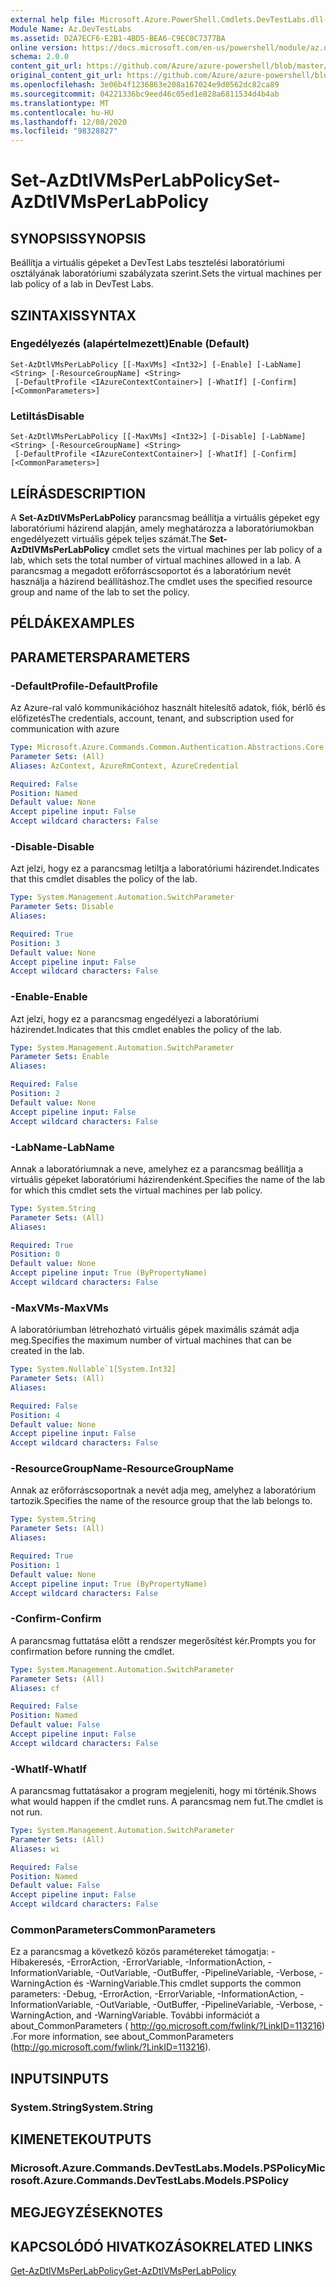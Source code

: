 ```yaml
---
external help file: Microsoft.Azure.PowerShell.Cmdlets.DevTestLabs.dll-Help.xml
Module Name: Az.DevTestLabs
ms.assetid: D2A7ECF6-E2B1-4BD5-BEA6-C9EC0C7377BA
online version: https://docs.microsoft.com/en-us/powershell/module/az.devtestlabs/set-azdtlvmsperlabpolicy
schema: 2.0.0
content_git_url: https://github.com/Azure/azure-powershell/blob/master/src/DevTestLabs/DevTestLabs/help/Set-AzDtlVMsPerLabPolicy.md
original_content_git_url: https://github.com/Azure/azure-powershell/blob/master/src/DevTestLabs/DevTestLabs/help/Set-AzDtlVMsPerLabPolicy.md
ms.openlocfilehash: 3e06b4f1236863e208a167024e9d0562dc82ca89
ms.sourcegitcommit: 04221336bc9eed46c05ed1e828a6811534d4b4ab
ms.translationtype: MT
ms.contentlocale: hu-HU
ms.lasthandoff: 12/08/2020
ms.locfileid: "98328827"
---
```

# <span data-ttu-id="13d4e-101">Set-AzDtlVMsPerLabPolicy</span><span class="sxs-lookup"><span data-stu-id="13d4e-101">Set-AzDtlVMsPerLabPolicy</span></span>

## <span data-ttu-id="13d4e-102">SYNOPSIS</span><span class="sxs-lookup"><span data-stu-id="13d4e-102">SYNOPSIS</span></span>
<span data-ttu-id="13d4e-103">Beállítja a virtuális gépeket a DevTest Labs tesztelési laboratóriumi osztályának laboratóriumi szabályzata szerint.</span><span class="sxs-lookup"><span data-stu-id="13d4e-103">Sets the virtual machines per lab policy of a lab in DevTest Labs.</span></span>

## <span data-ttu-id="13d4e-104">SZINTAXIS</span><span class="sxs-lookup"><span data-stu-id="13d4e-104">SYNTAX</span></span>

### <span data-ttu-id="13d4e-105">Engedélyezés (alapértelmezett)</span><span class="sxs-lookup"><span data-stu-id="13d4e-105">Enable (Default)</span></span>
```
Set-AzDtlVMsPerLabPolicy [[-MaxVMs] <Int32>] [-Enable] [-LabName] <String> [-ResourceGroupName] <String>
 [-DefaultProfile <IAzureContextContainer>] [-WhatIf] [-Confirm] [<CommonParameters>]
```

### <span data-ttu-id="13d4e-106">Letiltás</span><span class="sxs-lookup"><span data-stu-id="13d4e-106">Disable</span></span>
```
Set-AzDtlVMsPerLabPolicy [[-MaxVMs] <Int32>] [-Disable] [-LabName] <String> [-ResourceGroupName] <String>
 [-DefaultProfile <IAzureContextContainer>] [-WhatIf] [-Confirm] [<CommonParameters>]
```

## <span data-ttu-id="13d4e-107">LEÍRÁS</span><span class="sxs-lookup"><span data-stu-id="13d4e-107">DESCRIPTION</span></span>
<span data-ttu-id="13d4e-108">A **Set-AzDtlVMsPerLabPolicy** parancsmag beállítja a virtuális gépeket egy laboratóriumi házirend alapján, amely meghatározza a laboratóriumokban engedélyezett virtuális gépek teljes számát.</span><span class="sxs-lookup"><span data-stu-id="13d4e-108">The **Set-AzDtlVMsPerLabPolicy** cmdlet sets the virtual machines per lab policy of a lab, which sets the total number of virtual machines allowed in a lab.</span></span>
<span data-ttu-id="13d4e-109">A parancsmag a megadott erőforráscsoportot és a laboratórium nevét használja a házirend beállításhoz.</span><span class="sxs-lookup"><span data-stu-id="13d4e-109">The cmdlet uses the specified resource group and name of the lab to set the policy.</span></span>

## <span data-ttu-id="13d4e-110">PÉLDÁK</span><span class="sxs-lookup"><span data-stu-id="13d4e-110">EXAMPLES</span></span>

## <span data-ttu-id="13d4e-111">PARAMETERS</span><span class="sxs-lookup"><span data-stu-id="13d4e-111">PARAMETERS</span></span>

### <span data-ttu-id="13d4e-112">-DefaultProfile</span><span class="sxs-lookup"><span data-stu-id="13d4e-112">-DefaultProfile</span></span>
<span data-ttu-id="13d4e-113">Az Azure-ral való kommunikációhoz használt hitelesítő adatok, fiók, bérlő és előfizetés</span><span class="sxs-lookup"><span data-stu-id="13d4e-113">The credentials, account, tenant, and subscription used for communication with azure</span></span>

```yaml
Type: Microsoft.Azure.Commands.Common.Authentication.Abstractions.Core.IAzureContextContainer
Parameter Sets: (All)
Aliases: AzContext, AzureRmContext, AzureCredential

Required: False
Position: Named
Default value: None
Accept pipeline input: False
Accept wildcard characters: False
```

### <span data-ttu-id="13d4e-114">-Disable</span><span class="sxs-lookup"><span data-stu-id="13d4e-114">-Disable</span></span>
<span data-ttu-id="13d4e-115">Azt jelzi, hogy ez a parancsmag letiltja a laboratóriumi házirendet.</span><span class="sxs-lookup"><span data-stu-id="13d4e-115">Indicates that this cmdlet disables the policy of the lab.</span></span>

```yaml
Type: System.Management.Automation.SwitchParameter
Parameter Sets: Disable
Aliases:

Required: True
Position: 3
Default value: None
Accept pipeline input: False
Accept wildcard characters: False
```

### <span data-ttu-id="13d4e-116">-Enable</span><span class="sxs-lookup"><span data-stu-id="13d4e-116">-Enable</span></span>
<span data-ttu-id="13d4e-117">Azt jelzi, hogy ez a parancsmag engedélyezi a laboratóriumi házirendet.</span><span class="sxs-lookup"><span data-stu-id="13d4e-117">Indicates that this cmdlet enables the policy of the lab.</span></span>

```yaml
Type: System.Management.Automation.SwitchParameter
Parameter Sets: Enable
Aliases:

Required: False
Position: 2
Default value: None
Accept pipeline input: False
Accept wildcard characters: False
```

### <span data-ttu-id="13d4e-118">-LabName</span><span class="sxs-lookup"><span data-stu-id="13d4e-118">-LabName</span></span>
<span data-ttu-id="13d4e-119">Annak a laboratóriumnak a neve, amelyhez ez a parancsmag beállítja a virtuális gépeket laboratóriumi házirendenként.</span><span class="sxs-lookup"><span data-stu-id="13d4e-119">Specifies the name of the lab for which this cmdlet sets the virtual machines per lab policy.</span></span>

```yaml
Type: System.String
Parameter Sets: (All)
Aliases:

Required: True
Position: 0
Default value: None
Accept pipeline input: True (ByPropertyName)
Accept wildcard characters: False
```

### <span data-ttu-id="13d4e-120">-MaxVMs</span><span class="sxs-lookup"><span data-stu-id="13d4e-120">-MaxVMs</span></span>
<span data-ttu-id="13d4e-121">A laboratóriumban létrehozható virtuális gépek maximális számát adja meg.</span><span class="sxs-lookup"><span data-stu-id="13d4e-121">Specifies the maximum number of virtual machines that can be created in the lab.</span></span>

```yaml
Type: System.Nullable`1[System.Int32]
Parameter Sets: (All)
Aliases:

Required: False
Position: 4
Default value: None
Accept pipeline input: False
Accept wildcard characters: False
```

### <span data-ttu-id="13d4e-122">-ResourceGroupName</span><span class="sxs-lookup"><span data-stu-id="13d4e-122">-ResourceGroupName</span></span>
<span data-ttu-id="13d4e-123">Annak az erőforráscsoportnak a nevét adja meg, amelyhez a laboratórium tartozik.</span><span class="sxs-lookup"><span data-stu-id="13d4e-123">Specifies the name of the resource group that the lab belongs to.</span></span>

```yaml
Type: System.String
Parameter Sets: (All)
Aliases:

Required: True
Position: 1
Default value: None
Accept pipeline input: True (ByPropertyName)
Accept wildcard characters: False
```

### <span data-ttu-id="13d4e-124">-Confirm</span><span class="sxs-lookup"><span data-stu-id="13d4e-124">-Confirm</span></span>
<span data-ttu-id="13d4e-125">A parancsmag futtatása előtt a rendszer megerősítést kér.</span><span class="sxs-lookup"><span data-stu-id="13d4e-125">Prompts you for confirmation before running the cmdlet.</span></span>

```yaml
Type: System.Management.Automation.SwitchParameter
Parameter Sets: (All)
Aliases: cf

Required: False
Position: Named
Default value: False
Accept pipeline input: False
Accept wildcard characters: False
```

### <span data-ttu-id="13d4e-126">-WhatIf</span><span class="sxs-lookup"><span data-stu-id="13d4e-126">-WhatIf</span></span>
<span data-ttu-id="13d4e-127">A parancsmag futtatásakor a program megjeleníti, hogy mi történik.</span><span class="sxs-lookup"><span data-stu-id="13d4e-127">Shows what would happen if the cmdlet runs.</span></span>
<span data-ttu-id="13d4e-128">A parancsmag nem fut.</span><span class="sxs-lookup"><span data-stu-id="13d4e-128">The cmdlet is not run.</span></span>

```yaml
Type: System.Management.Automation.SwitchParameter
Parameter Sets: (All)
Aliases: wi

Required: False
Position: Named
Default value: False
Accept pipeline input: False
Accept wildcard characters: False
```

### <span data-ttu-id="13d4e-129">CommonParameters</span><span class="sxs-lookup"><span data-stu-id="13d4e-129">CommonParameters</span></span>
<span data-ttu-id="13d4e-130">Ez a parancsmag a következő közös paramétereket támogatja: -Hibakeresés, -ErrorAction, -ErrorVariable, -InformationAction, -InformationVariable, -OutVariable, -OutBuffer, -PipelineVariable, -Verbose, -WarningAction és -WarningVariable.</span><span class="sxs-lookup"><span data-stu-id="13d4e-130">This cmdlet supports the common parameters: -Debug, -ErrorAction, -ErrorVariable, -InformationAction, -InformationVariable, -OutVariable, -OutBuffer, -PipelineVariable, -Verbose, -WarningAction, and -WarningVariable.</span></span> <span data-ttu-id="13d4e-131">További információt a about_CommonParameters ( http://go.microsoft.com/fwlink/?LinkID=113216) .</span><span class="sxs-lookup"><span data-stu-id="13d4e-131">For more information, see about_CommonParameters (http://go.microsoft.com/fwlink/?LinkID=113216).</span></span>

## <span data-ttu-id="13d4e-132">INPUTS</span><span class="sxs-lookup"><span data-stu-id="13d4e-132">INPUTS</span></span>

### <span data-ttu-id="13d4e-133">System.String</span><span class="sxs-lookup"><span data-stu-id="13d4e-133">System.String</span></span>

## <span data-ttu-id="13d4e-134">KIMENETEK</span><span class="sxs-lookup"><span data-stu-id="13d4e-134">OUTPUTS</span></span>

### <span data-ttu-id="13d4e-135">Microsoft.Azure.Commands.DevTestLabs.Models.PSPolicy</span><span class="sxs-lookup"><span data-stu-id="13d4e-135">Microsoft.Azure.Commands.DevTestLabs.Models.PSPolicy</span></span>

## <span data-ttu-id="13d4e-136">MEGJEGYZÉSEK</span><span class="sxs-lookup"><span data-stu-id="13d4e-136">NOTES</span></span>

## <span data-ttu-id="13d4e-137">KAPCSOLÓDÓ HIVATKOZÁSOK</span><span class="sxs-lookup"><span data-stu-id="13d4e-137">RELATED LINKS</span></span>

[<span data-ttu-id="13d4e-138">Get-AzDtlVMsPerLabPolicy</span><span class="sxs-lookup"><span data-stu-id="13d4e-138">Get-AzDtlVMsPerLabPolicy</span></span>](./Get-AzDtlVMsPerLabPolicy.md)


